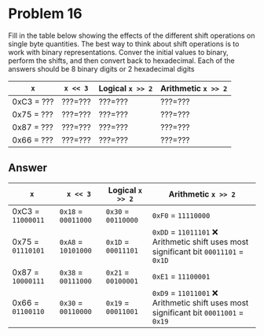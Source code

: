 # Problem 16

Fill in the table below showing the effects of the different shift operations on single
byte quantities. The best way to think about shift operations is to work with binary
representations. Conver the initial values to binary, perform the shifts, and then
convert back to hexadecimal. Each of the answers should be 8 binary digits or 2
hexadecimal digits

| `x`        | `x << 3` | Logical `x >> 2` | Arithmetic `x >> 2` |
| ---------- | -------- | ---------------- | ------------------- |
| 0xC3 = ??? | ???=???  | ???=???          | ???=???             |
| 0x75 = ??? | ???=???  | ???=???          | ???=???             |
| 0x87 = ??? | ???=???  | ???=???          | ???=???             |
| 0x66 = ??? | ???=???  | ???=???          | ???=???             |

## Answer

| `x`               | `x << 3`            | Logical `x >> 2`    | Arithmetic `x >> 2`                                                                   |
| ----------------- | ------------------- | ------------------- | ------------------------------------------------------------------------------------- |
| 0xC3 = `11000011` | `0x18` = `00011000` | `0x30` = `00110000` | `0xF0` = `11110000`                                                                   |
| 0x75 = `01110101` | `0xA8` = `10101000` | `0x1D` = `00011101` | `0xDD` = `11011101` ❌ Arithmetic shift uses most significant bit `00011101` = `0x1D` |
| 0x87 = `10000111` | `0x38` = `00111000` | `0x21` = `00100001` | `0xE1` = `11100001`                                                                   |
| 0x66 = `01100110` | `0x30` = `00110000` | `0x19` = `00011001` | `0xD9` = `11011001` ❌ Arithmetic shift uses most significant bit `00011001` = `0x19` |
